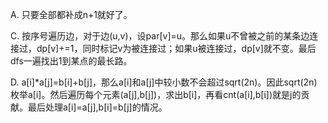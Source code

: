 A. 只要全部都补成n+1就好了。

C. 按序号遍历边，对于边(u,v)，设par[v]=u。那么如果u不曾被之前的某条边连接过，dp[v]+=1，同时标记v为被连接过；如果u被连接过，dp[v]就不变。最后dfs一遍找出1到某点的最长路。

D. a[i]\*a[j]=b[i]+b[j]，那么a[i]和a[j]中较小数不会超过sqrt(2n)。因此sqrt(2n)枚举a[i]。然后遍历每个元素(a[j],b[j])，求出b[i]，再看cnt(a[i],b[i])就是j的贡献。最后处理a[i]=a[j],b[i]=b[j]的情况。
